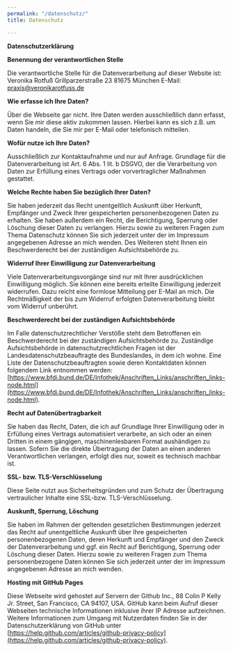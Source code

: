 ```yaml
---
permalink: "/datenschutz/"
title: Datenschutz

---
```

**Datenschutzerklärung**

**Benennung der verantwortlichen Stelle**

Die verantwortliche Stelle für die Datenverarbeitung auf dieser Website ist:
Veronika Rotfuß
Grillparzerstraße 23
81675 München
E-Mail: praxis@veronikarotfuss.de

**Wie erfasse ich Ihre Daten?**

Über die Webseite gar nicht. Ihre Daten werden ausschließlich dann erfasst, wenn Sie mir diese aktiv zukommen lassen. Hierbei kann es sich z.B. um Daten handeln, die Sie mir per E-Mail oder telefonisch mitteilen.

**Wofür nutze ich Ihre Daten?**

Ausschließlich zur Kontaktaufnahme und nur auf Anfrage. Grundlage für die Datenverarbeitung ist Art. 6 Abs. 1 lit. b DSGVO, der die Verarbeitung von Daten zur Erfüllung eines Vertrags oder vorvertraglicher Maßnahmen gestattet.

**Welche Rechte haben Sie bezüglich Ihrer Daten?**

Sie haben jederzeit das Recht unentgeltlich Auskunft über Herkunft, Empfänger und Zweck Ihrer gespeicherten personenbezogenen Daten zu erhalten. Sie haben außerdem ein Recht, die Berichtigung, Sperrung oder Löschung dieser Daten zu verlangen. Hierzu sowie zu weiteren Fragen zum Thema Datenschutz können Sie sich jederzeit unter der im Impressum angegebenen Adresse an mich wenden. Des Weiteren steht Ihnen ein Beschwerderecht bei der zuständigen Aufsichtsbehörde zu.

**Widerruf Ihrer Einwilligung zur Datenverarbeitung**

Viele Datenverarbeitungsvorgänge sind nur mit Ihrer ausdrücklichen Einwilligung möglich. Sie können eine bereits erteilte Einwilligung jederzeit widerrufen. Dazu reicht eine formlose Mitteilung per E-Mail an mich. Die Rechtmäßigkeit der bis zum Widerruf erfolgten Datenverarbeitung bleibt vom Widerruf unberührt.

**Beschwerderecht bei der zuständigen Aufsichtsbehörde**

Im Falle datenschutzrechtlicher Verstöße steht dem Betroffenen ein Beschwerderecht bei der zuständigen Aufsichtsbehörde zu. Zuständige Aufsichtsbehörde in datenschutzrechtlichen Fragen ist der Landesdatenschutzbeauftragte des Bundeslandes, in dem ich wohne. Eine Liste der Datenschutzbeauftragten sowie deren Kontaktdaten können folgendem Link entnommen werden: [https://www.bfdi.bund.de/DE/Infothek/Anschriften_Links/anschriften_links-node.html](https://www.bfdi.bund.de/DE/Infothek/Anschriften_Links/anschriften_links-node.html).

**Recht auf Datenübertragbarkeit**

Sie haben das Recht, Daten, die ich auf Grundlage Ihrer Einwilligung oder in Erfüllung eines Vertrags automatisiert verarbeite, an sich oder an einen Dritten in einem gängigen, maschinenlesbaren Format aushändigen zu lassen. Sofern Sie die direkte Übertragung der Daten an einen anderen Verantwortlichen verlangen, erfolgt dies nur, soweit es technisch machbar ist.

**SSL- bzw. TLS-Verschlüsselung**

Diese Seite nutzt aus Sicherheitsgründen und zum Schutz der Übertragung vertraulicher Inhalte eine SSL-bzw. TLS-Verschlüsselung.

**Auskunft, Sperrung, Löschung**

Sie haben im Rahmen der geltenden gesetzlichen Bestimmungen jederzeit das Recht auf unentgeltliche Auskunft über Ihre gespeicherten personenbezogenen Daten, deren Herkunft und Empfänger und den Zweck der Datenverarbeitung und ggf. ein Recht auf Berichtigung, Sperrung oder Löschung dieser Daten. Hierzu sowie zu weiteren Fragen zum Thema personenbezogene Daten können Sie sich jederzeit unter der im Impressum angegebenen Adresse an mich wenden.

**Hosting mit GitHub Pages**

Diese Webseite wird gehostet auf Servern der Github Inc., 88 Colin P Kelly Jr. Street, San Francisco, CA 94107, USA. GitHub kann beim Aufruf dieser Webseiten technische Informationen inklusive ihrer IP Adresse aufzeichnen. Weitere Informationen zum Umgang mit Nutzerdaten finden Sie in der Datenschutzerklärung von GitHub unter [https://help.github.com/articles/github-privacy-policy](https://help.github.com/articles/github-privacy-policy).
